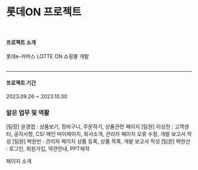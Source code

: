 # 롯데ON 프로젝트<br><br>

#### 프로젝트 소개
롯데e-커머스 LOTTE ON 쇼핑몰 개발<br><br>

***
#### 프로젝트 기간
2023.09.26 ~ 2023.10.30

### 맡은 업무 및 역활 
[팀장] 윤경엽 : 상품보기, 장바구니, 주문하기, 상품관련 페이지
[팀원] 이성찬 : 고객센터, 공지사항, CS/ 메인 마이페이지, 회사소개, 관리자 페이지 오류 수정, 개발 보고서 작성
[팀원] 박원빈 : 관리자 페이지 상품 등록, 상품 목록, 개발 보고서 작성
[팀원] 박한산 : 로그인, 회원가입, 약관안내, PPT제작

페이지 소개 

